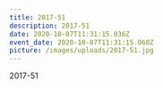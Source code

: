 ```yaml
---
title: 2017-51
description: 2017-51
date: 2020-10-07T11:31:15.036Z
event_date: 2020-10-07T11:31:15.060Z
picture: /images/uploads/2017-51.jpg
---
```

2017-51